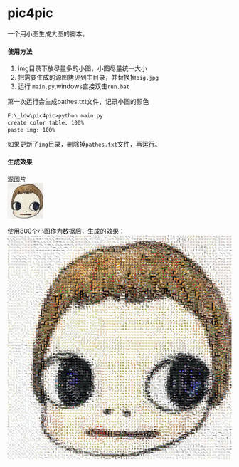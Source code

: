 # pic4pic

一个用小图生成大图的脚本。

#### 使用方法
1. img目录下放尽量多的小图，小图尽量统一大小
2. 把需要生成的源图拷贝到主目录，并替换掉`big.jpg`
3. 运行 `main.py`,windows直接双击`run.bat`

第一次运行会生成pathes.txt文件，记录小图的颜色  

	F:\_ldw\pic4pic>python main.py
	create color table: 100%
	paste img: 100%

如果更新了`img`目录，删除掉`pathes.txt`文件，再运行。

#### 生成效果
源图片  
![](big.jpg)

使用800个小图作为数据后，生成的效果：  
![](bigout.jpg)

